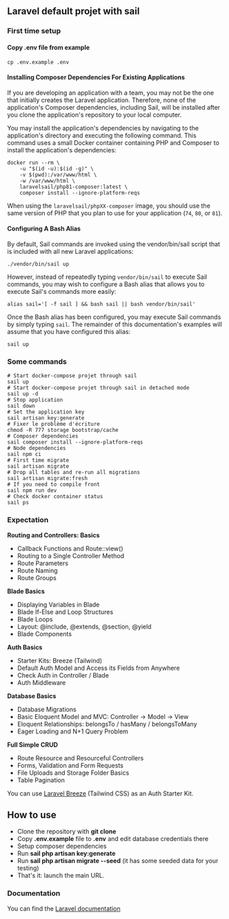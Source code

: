 ## Laravel default projet with sail

### First time setup

#### Copy .env file from example
```shell
cp .env.example .env
```

#### Installing Composer Dependencies For Existing Applications

If you are developing an application with a team, you may not be the one that initially creates the Laravel application. Therefore, none of the application's Composer dependencies, including Sail, will be installed after you clone the application's repository to your local computer.

You may install the application's dependencies by navigating to the application's directory and executing the following command. This command uses a small Docker container containing PHP and Composer to install the application's dependencies:
```shell
docker run --rm \
    -u "$(id -u):$(id -g)" \
    -v $(pwd):/var/www/html \
    -w /var/www/html \
    laravelsail/php81-composer:latest \
    composer install --ignore-platform-reqs
```

When using the `laravelsail/phpXX-composer` image, you should use the same version of PHP that you plan to use for your application (`74`, `80`, or `81`).

#### Configuring A Bash Alias

By default, Sail commands are invoked using the vendor/bin/sail script that is included with all new Laravel applications:

```shell
./vendor/bin/sail up
```

However, instead of repeatedly typing `vendor/bin/sail` to execute Sail commands, you may wish to configure a Bash alias that allows you to execute Sail's commands more easily:
```shell
alias sail='[ -f sail ] && bash sail || bash vendor/bin/sail'
```

Once the Bash alias has been configured, you may execute Sail commands by simply typing `sail`. The remainder of this documentation's examples will assume that you have configured this alias:

```shell
sail up
```

### Some commands

```shell
# Start docker-compose projet through sail
sail up
# Start docker-compose projet through sail in detached mode
sail up -d
# Stop application
sail down
# Set the application key
sail artisan key:generate
# Fixer le problème d'écriture
chmod -R 777 storage bootstrap/cache
# Composer dependencies
sail composer install --ignore-platform-reqs
# Node dependencies
sail npm ci
# First time migrate
sail artisan migrate
# Drop all tables and re-run all migrations
sail artisan migrate:fresh
# If you need to compile front
sail npm run dev
# Check docker container status
sail ps
```

### Expectation

**Routing and Controllers: Basics** 

- Callback Functions and Route::view()
- Routing to a Single Controller Method 
- Route Parameters
- Route Naming
- Route Groups


**Blade Basics**

- Displaying Variables in Blade
- Blade If-Else and Loop Structures
- Blade Loops
- Layout: @include, @extends, @section, @yield
- Blade Components


**Auth Basics** 

- Starter Kits: Breeze (Tailwind)
- Default Auth Model and Access its Fields from Anywhere
- Check Auth in Controller / Blade
- Auth Middleware


**Database Basics** 

- Database Migrations
- Basic Eloquent Model and MVC: Controller -> Model -> View
- Eloquent Relationships: belongsTo / hasMany / belongsToMany
- Eager Loading and N+1 Query Problem


**Full Simple CRUD**

- Route Resource and Resourceful Controllers
- Forms, Validation and Form Requests
- File Uploads and Storage Folder Basics
- Table Pagination


You can use [Laravel Breeze](https://github.com/laravel/breeze) (Tailwind CSS) as an Auth Starter Kit.

## How to use

- Clone the repository with __git clone__
- Copy __.env.example__ file to __.env__ and edit database credentials there
- Setup composer dependencies
- Run __sail php artisan key:generate__
- Run __sail php artisan migrate --seed__ (it has some seeded data for your testing)
- That's it: launch the main URL.

### Documentation

You can find the [Laravel documentation](https://laravel.com/docs/8.x/installation)

